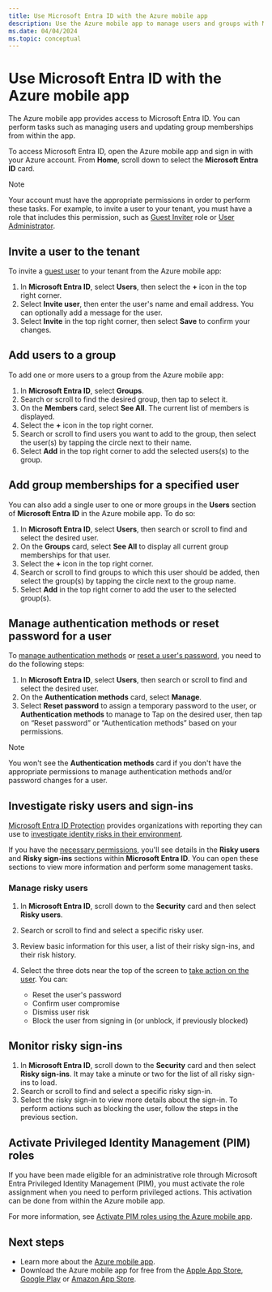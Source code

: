 ```yaml
---
title: Use Microsoft Entra ID with the Azure mobile app
description: Use the Azure mobile app to manage users and groups with Microsoft Entra ID.
ms.date: 04/04/2024
ms.topic: conceptual
---
```


# Use Microsoft Entra ID with the Azure mobile app

The Azure mobile app provides access to Microsoft Entra ID. You can perform tasks such as managing users and updating group memberships from within the app.

To access Microsoft Entra ID, open the Azure mobile app and sign in with your Azure account. From **Home**, scroll down to select the **Microsoft Entra ID** card.

> [!NOTE]
> Your account must have the appropriate permissions in order to perform these tasks. For example, to invite a user to your tenant, you must have a role that includes this permission, such as [Guest Inviter](/entra/identity/role-based-access-control/permissions-reference) role or [User Administrator](/entra/identity/role-based-access-control/permissions-reference).

## Invite a user to the tenant

To invite a [guest user](/entra/external-id/what-is-b2b) to your tenant from the Azure mobile app:

1. In **Microsoft Entra ID**, select **Users**, then select the **+** icon in the top right corner.
1. Select **Invite user**, then enter the user's name and email address. You can optionally add a message for the user.
1. Select **Invite** in the top right corner, then select **Save** to confirm your changes.

## Add users to a group

To add one or more users to a group from the Azure mobile app:

1. In **Microsoft Entra ID**, select **Groups**.
1. Search or scroll to find the desired group, then tap to select it.
1. On the **Members** card, select **See All**. The current list of members is displayed.
1. Select the **+** icon in the top right corner.
1. Search or scroll to find users you want to add to the group, then select the user(s) by tapping the circle next to their name.
1. Select **Add** in the top right corner to add the selected users(s) to the group.

## Add group memberships for a specified user

You can also add a single user to one or more groups in the **Users** section of **Microsoft Entra ID** in the Azure mobile app. To do so:

1. In **Microsoft Entra ID**, select **Users**, then search or scroll to find and select the desired user.
1. On the **Groups** card, select **See All** to display all current group memberships for that user.
1. Select the **+** icon in the top right corner.
1. Search or scroll to find groups to which this user should be added, then select the group(s) by tapping the circle next to the group name.
1. Select **Add** in the top right corner to add the user to the selected group(s).

## Manage authentication methods or reset password for a user

To [manage authentication methods](/entra/identity/authentication/concept-authentication-methods-manage) or [reset a user's password](/entra/fundamentals/users-reset-password-azure-portal), you need to do the following steps:

1. In **Microsoft Entra ID**, select **Users**, then search or scroll to find and select the desired user.
1. On the **Authentication methods** card, select **Manage**.
1. Select **Reset password** to assign a temporary password to the user, or **Authentication methods** to manage to Tap on the desired user, then tap on “Reset password” or “Authentication methods” based on your permissions.

> [!NOTE]
> You won't see the **Authentication methods** card if you don't have the appropriate permissions to manage authentication methods and/or password changes for a user.

## Investigate risky users and sign-ins

[Microsoft Entra ID Protection](/entra/id-protection/overview-identity-protection) provides organizations with reporting they can use to [investigate identity risks in their environment](/entra/id-protection/howto-identity-protection-investigate-risk).

If you have the [necessary permissions](/entra/id-protection/overview-identity-protection), you'll see details in the **Risky users** and **Risky sign-ins** sections within **Microsoft Entra ID**. You can open these sections to view more information and perform some management tasks.

### Manage risky users

1. In **Microsoft Entra ID**, scroll down to the **Security** card and then select **Risky users**.
1. Search or scroll to find and select a specific risky user.
1. Review basic information for this user, a list of their risky sign-ins, and their risk history.
1. Select the three dots near the top of the screen to [take action on the user](/entra/id-protection/howto-identity-protection-investigate-risk). You can:

   * Reset the user's password
   * Confirm user compromise
   * Dismiss user risk
   * Block the user from signing in (or unblock, if previously blocked)

## Monitor risky sign-ins

1. In **Microsoft Entra ID**, scroll down to the **Security** card and then select **Risky sign-ins**. It may take a minute or two for the list of all risky sign-ins to load.
1. Search or scroll to find and select a specific risky sign-in.
1. Select the risky sign-in to view more details about the sign-in. To perform actions such as blocking the user, follow the steps in the previous section.

## Activate Privileged Identity Management (PIM) roles

If you have been made eligible for an administrative role through Microsoft Entra Privileged Identity Management (PIM), you must activate the role assignment when you need to perform privileged actions. This activation can be done from within the Azure mobile app.

For more information, see [Activate PIM roles using the Azure mobile app](/entra/id-governance/privileged-identity-management/pim-how-to-activate-role).

## Next steps

- Learn more about the [Azure mobile app](overview.md).
- Download the Azure mobile app for free from the [Apple App Store](https://aka.ms/ReferAzureIOSEntraIDMobileAppDocs), [Google Play](https://aka.ms/azureapp/android/doc) or [Amazon App Store](https://aka.ms/azureapp/amazon/doc).
